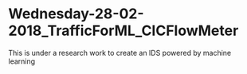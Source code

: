 # Wednesday-28-02-2018_TrafficForML_CICFlowMeter
This is under a research work to create an IDS powered by machine learning
